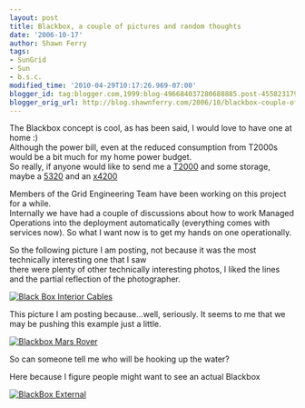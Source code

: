 ```yaml
---
layout: post
title: Blackbox, a couple of pictures and random thoughts
date: '2006-10-17'
author: Shawn Ferry
tags:
- SunGrid
- Sun
- b.s.c.
modified_time: '2010-04-29T10:17:26.969-07:00'
blogger_id: tag:blogger.com,1999:blog-496684037280688885.post-4558231790540941600
blogger_orig_url: http://blog.shawnferry.com/2006/10/blackbox-couple-of-pictures-and-random.html
---
```


The Blackbox concept is cool, as has been said, I would love to have one at
home :)  
Although the power bill, even at the reduced consumption from T2000s would be
a bit much for my home power budget.  
So really, if anyone would like to send me a
[T2000](http://store.sun.com/CMTemplate/CEServlet?process=SunStore&cmdViewProduct_CP&catid=148746)
and some storage, maybe a
[5320](http://store.sun.com/CMTemplate/CEServlet?process=SunStore&cmdViewProduct_CP&catid=149155)
and an
[x4200](http://store.sun.com/CMTemplate/CEServlet?process=SunStore&cmdViewProduct_CP&catid=138713)  
  
Members of the Grid Engineering Team have been working on this project for a
while.  
Internally we have had a couple of discussions about how to work Managed
Operations into the deployment automatically (everything comes with services
now). So what I want now is to get my hands on one operationally.  
  
So the following picture I am posting, not because it was the most technically
interesting one that I saw  
there were plenty of other technically interesting photos, I liked the lines
and the partial reflection of the photographer.  
  
[![Black Box Interior
Cables](http://static.flickr.com/79/272390263_8e87792be2.jpg)](http://www.flickr.com/photos/shawnferry/272390263/
"Photo Sharing" )  

This picture I am posting because...well, seriously.  It seems to me that we
may be pushing this example just a little.  
  
[![Blackbox Mars
Rover](http://static.flickr.com/98/272390274_89f8be059a_o.jpg)](http://www.flickr.com/photos/shawnferry/272390274/
"Photo Sharing" )  

So can someone tell me who will be hooking up the water?  
  
Here because I figure people might want to see an actual Blackbox  
  
 [![BlackBox
External](http://static.flickr.com/80/272412838_d38fdd540c.jpg)](http://www.flickr.com/photos/shawnferry/272412838/
"Photo Sharing" )

